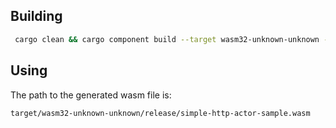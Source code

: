 
## Building
```bash
 cargo clean && cargo component build --target wasm32-unknown-unknown --release
```
## Using
The path to the generated wasm file is:
```bash
target/wasm32-unknown-unknown/release/simple-http-actor-sample.wasm
```
